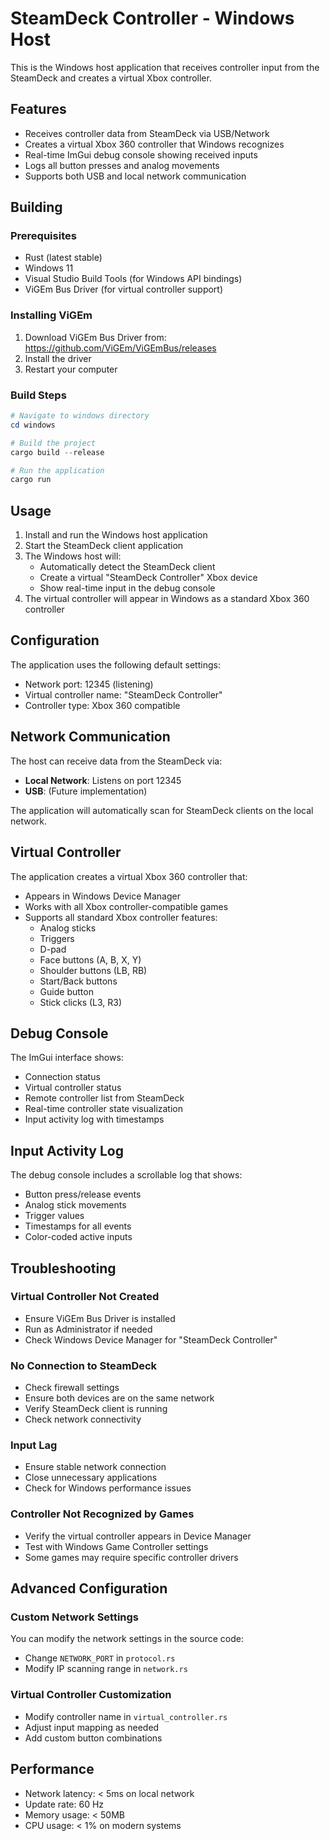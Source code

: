 # SteamDeck Controller - Windows Host

This is the Windows host application that receives controller input from the SteamDeck and creates a virtual Xbox controller.

## Features

- Receives controller data from SteamDeck via USB/Network
- Creates a virtual Xbox 360 controller that Windows recognizes
- Real-time ImGui debug console showing received inputs
- Logs all button presses and analog movements
- Supports both USB and local network communication

## Building

### Prerequisites

- Rust (latest stable)
- Windows 11
- Visual Studio Build Tools (for Windows API bindings)
- ViGEm Bus Driver (for virtual controller support)

### Installing ViGEm

1. Download ViGEm Bus Driver from: https://github.com/ViGEm/ViGEmBus/releases
2. Install the driver
3. Restart your computer

### Build Steps

```powershell
# Navigate to windows directory
cd windows

# Build the project
cargo build --release

# Run the application
cargo run
```

## Usage

1. Install and run the Windows host application
2. Start the SteamDeck client application
3. The Windows host will:
   - Automatically detect the SteamDeck client
   - Create a virtual "SteamDeck Controller" Xbox device
   - Show real-time input in the debug console
4. The virtual controller will appear in Windows as a standard Xbox 360 controller

## Configuration

The application uses the following default settings:
- Network port: 12345 (listening)
- Virtual controller name: "SteamDeck Controller"
- Controller type: Xbox 360 compatible

## Network Communication

The host can receive data from the SteamDeck via:
- **Local Network**: Listens on port 12345
- **USB**: (Future implementation)

The application will automatically scan for SteamDeck clients on the local network.

## Virtual Controller

The application creates a virtual Xbox 360 controller that:
- Appears in Windows Device Manager
- Works with all Xbox controller-compatible games
- Supports all standard Xbox controller features:
  - Analog sticks
  - Triggers
  - D-pad
  - Face buttons (A, B, X, Y)
  - Shoulder buttons (LB, RB)
  - Start/Back buttons
  - Guide button
  - Stick clicks (L3, R3)

## Debug Console

The ImGui interface shows:
- Connection status
- Virtual controller status
- Remote controller list from SteamDeck
- Real-time controller state visualization
- Input activity log with timestamps

## Input Activity Log

The debug console includes a scrollable log that shows:
- Button press/release events
- Analog stick movements
- Trigger values
- Timestamps for all events
- Color-coded active inputs

## Troubleshooting

### Virtual Controller Not Created
- Ensure ViGEm Bus Driver is installed
- Run as Administrator if needed
- Check Windows Device Manager for "SteamDeck Controller"

### No Connection to SteamDeck
- Check firewall settings
- Ensure both devices are on the same network
- Verify SteamDeck client is running
- Check network connectivity

### Input Lag
- Ensure stable network connection
- Close unnecessary applications
- Check for Windows performance issues

### Controller Not Recognized by Games
- Verify the virtual controller appears in Device Manager
- Test with Windows Game Controller settings
- Some games may require specific controller drivers

## Advanced Configuration

### Custom Network Settings
You can modify the network settings in the source code:
- Change `NETWORK_PORT` in `protocol.rs`
- Modify IP scanning range in `network.rs`

### Virtual Controller Customization
- Modify controller name in `virtual_controller.rs`
- Adjust input mapping as needed
- Add custom button combinations

## Performance

- Network latency: < 5ms on local network
- Update rate: 60 Hz
- Memory usage: < 50MB
- CPU usage: < 1% on modern systems
